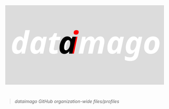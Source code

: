 <a href="https://dataimago.github.io"><img src="profile/dataimago_supreme_4.svg" align="center" hspace="10" vspace="6"></a>

#

> _dataimago GitHub organization-wide files/profiles_
